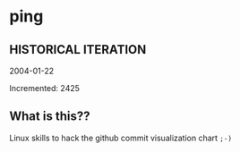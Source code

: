 # ping

## HISTORICAL ITERATION
2004-01-22

Incremented: 2425

## What is this?? 
Linux skills to hack the github commit visualization chart `;-)`
